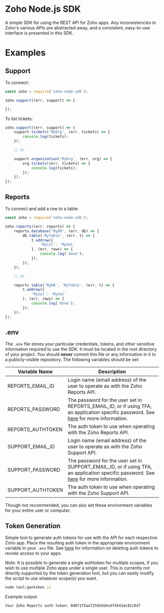 Zoho Node.js SDK
================

A simple SDK for using the REST API for Zoho apps. Any inconsistencies in
Zoho's various APIs are abstracted away, and a consistent, easy-to-use
interface is presented in this SDK.

Examples
========

## Support

To connect:

```javascript
const zoho = require('zoho-node-sdk');

zoho.support((err, support) => {

});
```

To list tickets:

```javascript
zoho.support((err, support) => {
	support.tickets('MyOrg', (err, tickets) => {
		console.log(tickets);
	});

	// Or

	support.organization('MyOrg', (err, org) => {
		org.tickets((err, tickets) => {
			console.log(tickets);
		});
	});
});
```

## Reports

To connect and add a row to a table:

```javascript
const zoho = require('zoho-node-sdk');

zoho.reports((err, reports) => {
	reports.database('MyDB', (err, db) => {
		db.table('MyTable', (err, t) => {
			t.addrow({
				'MyCol': 'MyVal'
			}, (err, rows) => {
				console.log('done');
			});
		});
	});

	// Or

	reports.table('MyDB', 'MyTable', (err, t) => {
		t.addrow({
			'MyCol': 'MyVal'
		}, (err, rows) => {
			console.log('done');
		});
	});
});
```

## .env

The `.env` file stores your particular credentials, tokens, and other sensitive
information required to use the SDK. It must be located in the root directory
of your project. You should ***never*** commit this file or any information in
it to a publicly-visible repository. The following variables should be set:

| Variable Name | Description |
|---------------|-------------|
| REPORTS_EMAIL_ID | Login name (email address) of the user to operate as with the Zoho Reports API. |
| REPORTS_PASSWORD | The password for the user set in REPORTS_EMAIL_ID, or if using TFA, an application specific password. See [here](https://www.zoho.com.cn/mail/help/adminconsole/two-factor-authentication.html#alink5) for more information. |
| REPORTS_AUTHTOKEN | The auth token to use when operating with the Zoho Reports API. |
| SUPPORT_EMAIL_ID | Login name (email address) of the user to operate as with the Zoho Support API. |
| SUPPORT_PASSWORD | The password for the user set in SUPPORT_EMAIL_ID, or if using TFA, an application specific password. See [here](https://www.zoho.com.cn/mail/help/adminconsole/two-factor-authentication.html#alink5) for more information. |
| SUPPORT_AUTHTOKEN | The auth token to use when operating with the Zoho Support API. |

Though not recommended, you can also set these environment variables for your
entire user or computer.

## Token Generation

Simple tool to generate auth tokens for use with the API for each respective
Zoho app. Place the resulting auth token in the appropriate environment
variable in your `.env` file. See [here](https://www.zoho.com/recruit/helpnew/job-boards-resumes/resume-management/resume-extractor/resume-extractor-delete-auth-token.html) for information on deleting auth tokens to
revoke access to your apps.

Note: It is possible to generate a single authtoken for multiple scopes, if
you wish to use multiple Zoho apps under a single user. This is currently not
directly supported by the token generation tool, but you can easily modify the
script to use whatever scope(s) you want.

```javascript
node tool/gentoken.js
```

Example output:

```
Your Zoho Reports auth token: 8d071f5ae72592dd4c6f45414c82c0d7
```
